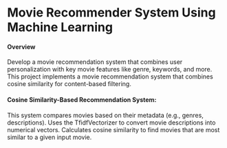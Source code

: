 # Movie Recommender System Using Machine Learning

#### Overview
Develop a movie recommendation system that combines user personalization with key movie features like genre, keywords, and more. This project implements a movie recommendation system that combines cosine similarity for content-based filtering.

#### Cosine Similarity-Based Recommendation System:
This system compares movies based on their metadata (e.g., genres, descriptions). Uses the TfidfVectorizer to convert movie descriptions into numerical vectors. Calculates cosine similarity to find movies that are most similar to a given input movie.
